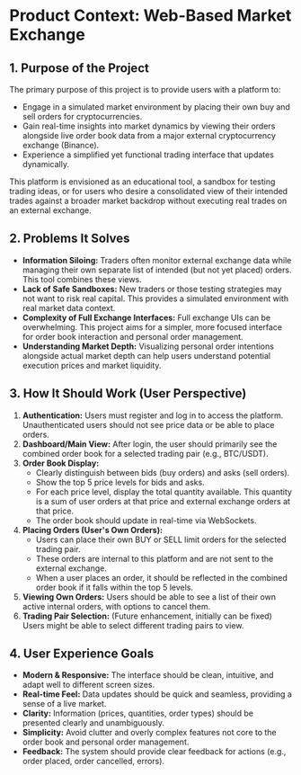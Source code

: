 # Product Context: Web-Based Market Exchange

## 1. Purpose of the Project

The primary purpose of this project is to provide users with a platform to:
- Engage in a simulated market environment by placing their own buy and sell orders for cryptocurrencies.
- Gain real-time insights into market dynamics by viewing their orders alongside live order book data from a major external cryptocurrency exchange (Binance).
- Experience a simplified yet functional trading interface that updates dynamically.

This platform is envisioned as an educational tool, a sandbox for testing trading ideas, or for users who desire a consolidated view of their intended trades against a broader market backdrop without executing real trades on an external exchange.

## 2. Problems It Solves

- **Information Siloing:** Traders often monitor external exchange data while managing their own separate list of intended (but not yet placed) orders. This tool combines these views.
- **Lack of Safe Sandboxes:** New traders or those testing strategies may not want to risk real capital. This provides a simulated environment with real market data context.
- **Complexity of Full Exchange Interfaces:** Full exchange UIs can be overwhelming. This project aims for a simpler, more focused interface for order book interaction and personal order management.
- **Understanding Market Depth:** Visualizing personal order intentions alongside actual market depth can help users understand potential execution prices and market liquidity.

## 3. How It Should Work (User Perspective)

1.  **Authentication:** Users must register and log in to access the platform. Unauthenticated users should not see price data or be able to place orders.
2.  **Dashboard/Main View:** After login, the user should primarily see the combined order book for a selected trading pair (e.g., BTC/USDT).
3.  **Order Book Display:**
    *   Clearly distinguish between bids (buy orders) and asks (sell orders).
    *   Show the top 5 price levels for bids and asks.
    *   For each price level, display the total quantity available. This quantity is a sum of user orders at that price and external exchange orders at that price.
    *   The order book should update in real-time via WebSockets.
4.  **Placing Orders (User's Own Orders):**
    *   Users can place their own BUY or SELL limit orders for the selected trading pair.
    *   These orders are internal to this platform and are not sent to the external exchange.
    *   When a user places an order, it should be reflected in the combined order book if it falls within the top 5 levels.
5.  **Viewing Own Orders:** Users should be able to see a list of their own active internal orders, with options to cancel them.
6.  **Trading Pair Selection:** (Future enhancement, initially can be fixed) Users might be able to select different trading pairs to view.

## 4. User Experience Goals

- **Modern & Responsive:** The interface should be clean, intuitive, and adapt well to different screen sizes.
- **Real-time Feel:** Data updates should be quick and seamless, providing a sense of a live market.
- **Clarity:** Information (prices, quantities, order types) should be presented clearly and unambiguously.
- **Simplicity:** Avoid clutter and overly complex features not core to the order book and personal order management.
- **Feedback:** The system should provide clear feedback for actions (e.g., order placed, order cancelled, errors).
